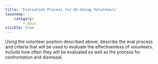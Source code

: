 ```yaml
---
title: 'Evaluation Process for On-Going Volunteers'
taxonomy:
    category:
        - docs
visible: true
---
```


Using the volunteer position described above, describe the eval process and criteria that will be used to evaluate the effectiventess of volunteers. Include how often they will be evaluated as well as the process for confrontation and dismissal.